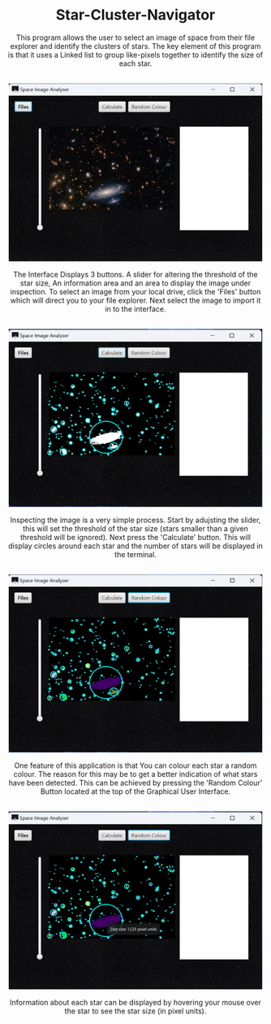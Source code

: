 <div align="center">

 <h1>Star-Cluster-Navigator</h1>
 <p>
  This program allows the user to select an image of space from their file explorer and identify the clusters of stars. The key element of this program is that it uses a Linked list to group like-pixels together to identify the size of each star.
 </p><br>


  <img src="images/image1.png" alt="Image 1" width="500" height="350"/>


  <br>
  <p>
   The Interface Displays 3 buttons. A slider for altering the threshold of the star size, An information area and an area to display the image under inspection.
  To select an image from your local drive, click the 'Files' button which will direct you to your file explorer. Next select the image to import it in to the interface.
  </p>
  <br>




  <img src="images/image2.png" alt="Image 2" width="500" height="350"/>



<br>
<p>
 Inspecting the image is a very simple process. Start by adujsting the slider, this will set the threshold of the star size (stars smaller than a given threshold will be ignored). Next press the 'Calculate' button. This will display circles around each star and the number of stars will be displayed in the terminal.
</p>
<br>




  <img src="images/image3.png" alt="Image 3" width="500" height="350"/>


<br>
<p>
  One feature of this application is that You can colour each star a random colour. The reason for this may be to get a better indication of what stars have been detected. This can be achieved by pressing the 'Random Colour' Button located at the top of the Graphical User Interface.
</p>
<br>




  <img src="images/image4.png" alt="Image 4" width="500" height="350"/>

<br>
<p>
  Information about each star can be displayed by hovering your mouse over the star to see the star size (in pixel units).
</p>
<br>

</div>
